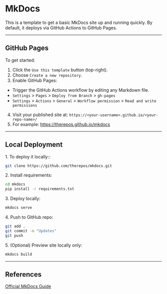 # MkDocs

This is a template to get a basic MkDocs site up and running quickly. By default, it deploys via GitHub Actions to GitHub Pages.

---

## GitHub Pages
To get started:

1. Click the `Use this template` button (top-right).  
2. Choose `Create a new repository`.  
3. Enable GitHub Pages:  
 - Trigger the GitHub Actions workflow by editing any Markdown file.  
 - `Settings` > `Pages` > `Deploy from Branch` > `gh-pages`  
 - `Settings` > `Actions` > `General` > `Workflow permission` > `Read and write permissions`   
4. Visit your published site at: `https://<your-username>.github.io/<your-repo-name>/`  
5. For example: https://therepos.github.io/mkdocs

---

## Local Deployment
1\. To deploy it locally::  
```bash
git clone https://github.com/therepos/mkdocs.git
```

2\. Install requirements:
```bash
cd mkdocs
pip install -r requirements.txt
```

3\. Deploy locally:
```bash
mkdocs serve
```

4\. Push to GitHub repo:
```bash
git add . 
git commit -m "Updates"
git push
```

5\. (Optional) Preview site locally only:
```bash
mkdocs build
```

---

## References
[Official MkDocs Guide](https://www.mkdocs.org/)
